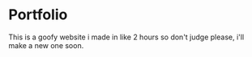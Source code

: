 # Portfolio



This is a goofy website i made in like 2 hours so don't judge please, i'll make a new one soon.
